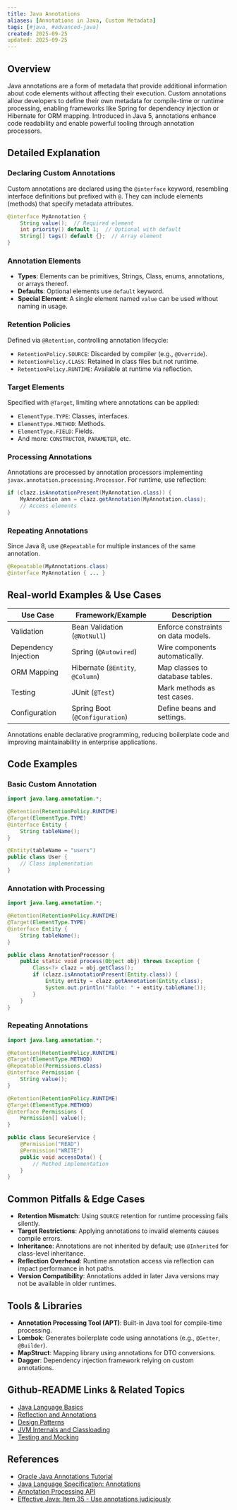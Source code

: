 ```yaml
---
title: Java Annotations
aliases: [Annotations in Java, Custom Metadata]
tags: [#java, #advanced-java]
created: 2025-09-25
updated: 2025-09-25
---
```


## Overview

Java annotations are a form of metadata that provide additional information about code elements without affecting their execution. Custom annotations allow developers to define their own metadata for compile-time or runtime processing, enabling frameworks like Spring for dependency injection or Hibernate for ORM mapping. Introduced in Java 5, annotations enhance code readability and enable powerful tooling through annotation processors.

## Detailed Explanation

### Declaring Custom Annotations

Custom annotations are declared using the `@interface` keyword, resembling interface definitions but prefixed with `@`. They can include elements (methods) that specify metadata attributes.

```java
@interface MyAnnotation {
    String value();  // Required element
    int priority() default 1;  // Optional with default
    String[] tags() default {};  // Array element
}
```

### Annotation Elements

- **Types**: Elements can be primitives, Strings, Class, enums, annotations, or arrays thereof.
- **Defaults**: Optional elements use `default` keyword.
- **Special Element**: A single element named `value` can be used without naming in usage.

### Retention Policies

Defined via `@Retention`, controlling annotation lifecycle:

- `RetentionPolicy.SOURCE`: Discarded by compiler (e.g., `@Override`).
- `RetentionPolicy.CLASS`: Retained in class files but not runtime.
- `RetentionPolicy.RUNTIME`: Available at runtime via reflection.

### Target Elements

Specified with `@Target`, limiting where annotations can be applied:

- `ElementType.TYPE`: Classes, interfaces.
- `ElementType.METHOD`: Methods.
- `ElementType.FIELD`: Fields.
- And more: `CONSTRUCTOR`, `PARAMETER`, etc.

### Processing Annotations

Annotations are processed by annotation processors implementing `javax.annotation.processing.Processor`. For runtime, use reflection:

```java
if (clazz.isAnnotationPresent(MyAnnotation.class)) {
    MyAnnotation ann = clazz.getAnnotation(MyAnnotation.class);
    // Access elements
}
```

### Repeating Annotations

Since Java 8, use `@Repeatable` for multiple instances of the same annotation.

```java
@Repeatable(MyAnnotations.class)
@interface MyAnnotation { ... }
```

## Real-world Examples & Use Cases

| Use Case | Framework/Example | Description |
|----------|-------------------|-------------|
| Validation | Bean Validation (`@NotNull`) | Enforce constraints on data models. |
| Dependency Injection | Spring (`@Autowired`) | Wire components automatically. |
| ORM Mapping | Hibernate (`@Entity`, `@Column`) | Map classes to database tables. |
| Testing | JUnit (`@Test`) | Mark methods as test cases. |
| Configuration | Spring Boot (`@Configuration`) | Define beans and settings. |

Annotations enable declarative programming, reducing boilerplate code and improving maintainability in enterprise applications.

## Code Examples

### Basic Custom Annotation

```java
import java.lang.annotation.*;

@Retention(RetentionPolicy.RUNTIME)
@Target(ElementType.TYPE)
@interface Entity {
    String tableName();
}

@Entity(tableName = "users")
public class User {
    // Class implementation
}
```

### Annotation with Processing

```java
import java.lang.annotation.*;

@Retention(RetentionPolicy.RUNTIME)
@Target(ElementType.TYPE)
@interface Entity {
    String tableName();
}

public class AnnotationProcessor {
    public static void process(Object obj) throws Exception {
        Class<?> clazz = obj.getClass();
        if (clazz.isAnnotationPresent(Entity.class)) {
            Entity entity = clazz.getAnnotation(Entity.class);
            System.out.println("Table: " + entity.tableName());
        }
    }
}
```

### Repeating Annotations

```java
import java.lang.annotation.*;

@Retention(RetentionPolicy.RUNTIME)
@Target(ElementType.METHOD)
@Repeatable(Permissions.class)
@interface Permission {
    String value();
}

@Retention(RetentionPolicy.RUNTIME)
@Target(ElementType.METHOD)
@interface Permissions {
    Permission[] value();
}

public class SecureService {
    @Permission("READ")
    @Permission("WRITE")
    public void accessData() {
        // Method implementation
    }
}
```

## Common Pitfalls & Edge Cases

- **Retention Mismatch**: Using `SOURCE` retention for runtime processing fails silently.
- **Target Restrictions**: Applying annotations to invalid elements causes compile errors.
- **Inheritance**: Annotations are not inherited by default; use `@Inherited` for class-level inheritance.
- **Reflection Overhead**: Runtime annotation access via reflection can impact performance in hot paths.
- **Version Compatibility**: Annotations added in later Java versions may not be available in older runtimes.

## Tools & Libraries

- **Annotation Processing Tool (APT)**: Built-in Java tool for compile-time processing.
- **Lombok**: Generates boilerplate code using annotations (e.g., `@Getter`, `@Builder`).
- **MapStruct**: Mapping library using annotations for DTO conversions.
- **Dagger**: Dependency injection framework relying on custom annotations.

## Github-README Links & Related Topics

- [Java Language Basics](java/java-language-basics/README.md)
- [Reflection and Annotations](java/reflection-and-annotations/README.md)
- [Design Patterns](java/design-patterns/README.md)
- [JVM Internals and Classloading](java/jvm-internals-and-classloading/README.md)
- [Testing and Mocking](java/testing-and-mocking-junit-mockito/README.md)

## References

- [Oracle Java Annotations Tutorial](https://docs.oracle.com/javase/tutorial/java/annotations/)
- [Java Language Specification: Annotations](https://docs.oracle.com/javase/specs/jls/se21/html/jls-9.html)
- [Annotation Processing API](https://docs.oracle.com/javase/8/docs/api/javax/annotation/processing/package-summary.html)
- [Effective Java: Item 35 - Use annotations judiciously](https://www.amazon.com/Effective-Java-Joshua-Bloch/dp/0134685997)